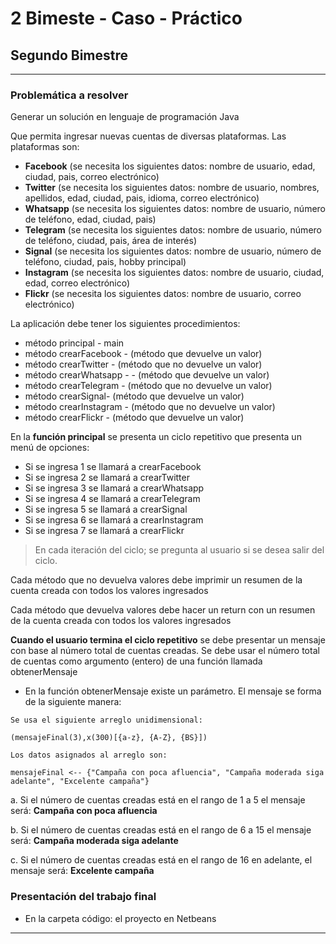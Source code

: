 # 2 Bimeste - Caso - Práctico
## Segundo Bimestre 

***

### Problemática a resolver

Generar un solución en lenguaje de programación Java

Que permita ingresar nuevas cuentas de diversas plataformas. Las plataformas son:

- **Facebook** (se necesita los siguientes datos: nombre de usuario, edad, ciudad, pais, correo electrónico)
- **Twitter** (se necesita los siguientes datos: nombre de usuario, nombres, apellidos, edad, ciudad, pais, idioma, correo electrónico)
- **Whatsapp** (se necesita los siguientes datos: nombre de usuario, número de teléfono, edad, ciudad, pais)
- **Telegram** (se necesita los siguientes datos: nombre de usuario, número de teléfono, ciudad, pais, área de interés)
- **Signal** (se necesita los siguientes datos: nombre de usuario, número de teléfono, ciudad, pais, hobby principal)
- **Instagram** (se necesita los siguientes datos: nombre de usuario, ciudad, edad, correo electrónico)
- **Flickr** (se necesita los siguientes datos: nombre de usuario, correo electrónico)

La aplicación debe tener los siguientes procedimientos:

- método principal - main
- método crearFacebook - (método que devuelve un valor)
- método crearTwitter - (método que no devuelve un valor)
- método crearWhatsapp - - (método que devuelve un valor)
- método crearTelegram - (método que no devuelve un valor)
- método crearSignal- (método que devuelve un valor)
- método crearInstagram - (método que no devuelve un valor)
- método crearFlickr - (método que devuelve un valor)

En la **función principal** se presenta un ciclo repetitivo que presenta un menú de opciones:

- Si se ingresa 1 se llamará a crearFacebook
- Si se ingresa 2 se llamará a crearTwitter
- Si se ingresa 3 se llamará a crearWhatsapp
- Si se ingresa 4 se llamará a crearTelegram
- Si se ingresa 5 se llamará a crearSignal
- Si se ingresa 6 se llamará a crearInstagram
- Si se ingresa 7 se llamará a crearFlickr

>En cada iteración del ciclo; se pregunta al usuario si se desea salir del ciclo.

Cada método que no devuelva valores debe imprimir un resumen de la cuenta creada con todos los valores ingresados

Cada método que devuelva valores debe hacer un return con un resumen de la cuenta creada con todos los valores ingresados

**Cuando el usuario termina el ciclo repetitivo** se debe presentar un mensaje con base al número total de cuentas creadas. Se debe usar el número total de cuentas como argumento (entero) de una función llamada obtenerMensaje

- En la función obtenerMensaje existe un parámetro. El mensaje se forma de la siguiente manera:
```
Se usa el siguiente arreglo unidimensional:  

(mensajeFinal(3),x(300)[{a-z}, {A-Z}, {BS}])

Los datos asignados al arreglo son:

mensajeFinal <-- {"Campaña con poca afluencia", "Campaña moderada siga adelante", "Excelente campaña"}
```

a. Si el número de cuentas creadas está en el rango de 1 a 5 el mensaje será: **Campaña con poca afluencia**

b. Si el número de cuentas creadas está en el rango de 6 a 15 el mensaje será: **Campaña moderada siga adelante**

c. Si el número de cuentas creadas está en el rango de 16 en adelante, el mensaje será: **Excelente campaña**

### Presentación del trabajo final
- En la carpeta código: el proyecto en Netbeans



***



